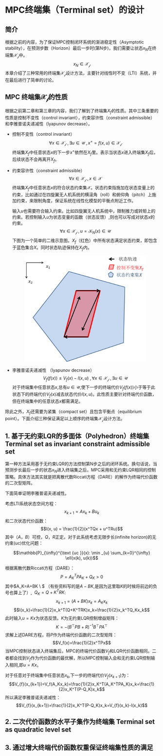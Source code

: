 # MPC终端集（Terminal set）的设计
## 简介
根据之前的内容，为了保证MPC控制闭环系统的渐进稳定性（Asymptotic stability），在预测步数（Horizon）最后一步时(第N步)，我们需要让状态$x_N$在终端集$\mathcal{X_f}$中。
$$x_N \in \mathcal{X_f}$$
本章介绍了三种常用的终端集$\mathcal{X_f}$设计方法，主要针对线性时不变（LTI）系统，并在最后进行了简单的讨论。
## MPC 终端集$\mathcal{X_f}$的性质
根据之前第二章和第三章的内容，我们了解到了终端集$X_f$的性质。其中三条重要的性质是控制不变性（control invariant），约束容许性（constraint admissible）和李雅普诺夫递减性（lyapunov decrease）。
* 控制不变性（control invariant）
    $$\forall x \in \mathcal{X_f} \ ,\exists u \in \mathcal{U}\ , x^+=f(x,u)\in \mathcal{X_f}$$
    终端集$X_f$中任意状态$x$的下一步$x^+$依然在$X_f$里。表示当状态$x$进入终端集$X_f$后，后续状态不会再离开$X_f$。
* 约束容许性（constraint admissible）
    $$\forall x \in \mathcal{X_f} \ , x\in \mathcal{X}$$
    终端集$X_f$中任意状态$x$的符合状态约束集$\mathcal{X}$。状态约束指施加在状态变量上的约束，比如通过在四旋翼无人机系统的横滚角（roll）和俯仰角（pitch）上施加约束，来限制角度，保证系统在线性化模型的平衡点附近工作。
    
    输入$u$也需要符合输入约束。比如四旋翼无人机系统中，限制推力或转矩上的约束。若控制输入$u$为状态变量的函数（状态反馈）,则也可以写成对状态$x$的约束。
    $$\forall x \in \mathcal{X_f} \ , u=\mathcal{K}_N(x)\in \mathcal{U}$$
    下图为一个简单的二维示意图。$X_f$（红色）中所有状态满足状态约束，即包含于蓝色集合$X$。同时状态轨迹保持在$X_f$内。
    <div align=center>
    <img width="400" height="350" src=figures/Lec0401.png/>
    </div>
* 李雅普诺夫递减性 （lyapunov decrease）
    $$V_{f}(f(x))\leq V_{f}(x)-l(x,u) \ ,\forall x \in \mathcal{X_f} \ ,\exists u \in \mathcal{U}$$
    对于终端集中任意状态$x$,总有$u \in \mathcal{U}$,使下一步的终端代价$V_{f}(f(x))$小于等于此状态下的终端代价$V_{f}(x)$减去状态代价$l(x,u)$。此性质主要针对终端代价函数，但在终端集中的任意状态$x$都需满足。

除此之外，$X_f$还需要为紧集（compact set）且包含平衡点（equilibrium point）。下面介绍三种保证满足以上顺序的终端集$\mathcal{X_f}$设计方法。
## 1. 基于无约束LQR的多面体（Polyhedron）终端集 Terminal set as invariant constraint admissible set
第一种方法采用基于无约束LQR的方法控制第N步之后的闭环系统。换句话说，当预测步长最后一步的状态$x_N$进入终端集之后，MPC采用和无约束LQR相同的控制策略。具体方法其实就是把离散代数Riccati方程（DARE）的解作为终端代价函数的二次型矩阵。

下面简单证明李雅普诺夫递减性。

考虑LTI系统状态空间方程：
$$x_{k+1}=Ax_k+Bu_k$$
和二次状态代价函数：
$$l(x, u) = \frac{1}{2}(x^TQx + u^TRu)$$
其中$（A，B）$可控，$Q，R$正定。对于此系统考虑无限步长(infinite horizon)的无约束(uc)优化问题：

$$\mathbb{P}_{\infty}^{\text {uc }}(x): \min _{u} \sum_{k=0}^{\infty} \ell(x(k), u(k))$$

根据离散代数Riccati方程（DARE）：
$$P=A_K^{T} P A_K+Q_K>0$$
其中$A_K=A+BK \ $ （有些资料写的是$A-BK$,是因为这里取$K$的时候将前边的负号也算上了）, $\ Q_K=Q+K^TRK$:
$$x_{k+1}=(A+BK)x_k=A_Kx_k$$
$$l(x_k)=\frac{1}{2}x_k^T(Q+K^TRK)x_k=\frac{1}{2}x_k^TQ_Kx_k$$
此时输入$u=Kx$为状态反馈。$K$为无约束LQR控制增益矩阵：
$$K=-\left(B^{\top} P B+R\right)^{-1} B^{\top} P A^{\top}$$
求解上述DARE方程，将$P$作为终端代价函数的二次型矩阵：
$$V_f(x)=\frac{1}{2}x^TPx$$
当MPC控制状态进入终端集后，MPC的终端代价函数$V_f$和LQR代价函数相同。二者都会找到$V_f$作为代价函数的最优解，所以MPC控制输入会和无约束LQR控制输入相同,即$u=Kx$。

对于任意对于终端集中任意状态$x_k$,下一步的终端代价$V_{f}(x_{k+1})$为：
$$V_{f}(x_{k+1})=V_f(A_Kx_k)=\frac{1}{2}x_K^T(A_K^TPA_K)x_k=\frac{1}{2}x_K^T(P-Q_K)x_k$$
所以满足李雅普诺夫递减性：
$$V_{f}(x_{k+1})=\frac{1}{2}x_K^T(P-Q_K)x_k=V_{f}(x_k)-l(x_k)$$


## 2. 二次代价函数的水平子集作为终端集 Terminal set as quadratic level set
## 3. 通过增大终端代价函数权重保证终端集性质的满足
